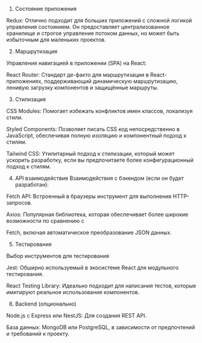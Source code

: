 

1. Состояние приложения

Redux: Отлично подходит для больших приложений с сложной логикой управления состоянием. Он предоставляет централизованное хранилище и строгое управление потоком данных, но может быть избыточным для маленьких проектов.

2. Маршрутизация

Управления навигацией в приложении (SPA) на React:

React Router: Стандарт де-факто для маршрутизации в React-приложениях, поддерживающий динамическую маршрутизацию, ленивую загрузку компонентов и защищённые маршруты.

3. Стилизация

CSS Modules: Помогает избежать конфликтов имен классов, локализуя стили.

Styled Components: Позволяет писать CSS код непосредственно в JavaScript, обеспечивая полную изоляцию и компонентный подход к стилям.

Tailwind CSS: Утилитарный подход к стилизации, который может ускорить разработку, если вы предпочитаете более конфигурационный подход к стилям.

4. API взаимодействие
Взаимодействия с бэкендом (если он будет разработан):

Fetch API: Встроенный в браузеры инструмент для выполнения HTTP-запросов.

Axios: Популярная библиотека, которая обеспечивает более широкие возможности по сравнению с 

Fetch, включая автоматическое преобразование JSON данных.

5. Тестирование

Выбор инструментов для тестирования

Jest: Обширно используемый в экосистеме React для модульного тестирования.

React Testing Library: Идеально подходит для написания тестов, которые имитируют реальное использование компонентов.

6. Backend (опционально)

Node.js с Express или NestJS: Для создания REST API.

База данных: MongoDB или PostgreSQL, в зависимости от предпочтений и требований к проекту.